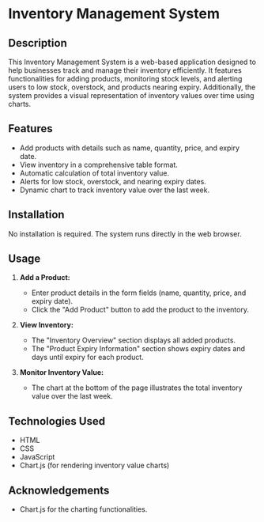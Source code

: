 # Inventory Management System

## Description
This Inventory Management System is a web-based application designed to help businesses track and manage their inventory efficiently. It features functionalities for adding products, monitoring stock levels, and alerting users to low stock, overstock, and products nearing expiry. Additionally, the system provides a visual representation of inventory values over time using charts.

## Features
- Add products with details such as name, quantity, price, and expiry date.
- View inventory in a comprehensive table format.
- Automatic calculation of total inventory value.
- Alerts for low stock, overstock, and nearing expiry dates.
- Dynamic chart to track inventory value over the last week.

## Installation
No installation is required. The system runs directly in the web browser.

## Usage
1. **Add a Product:**
   - Enter product details in the form fields (name, quantity, price, and expiry date).
   - Click the "Add Product" button to add the product to the inventory.

2. **View Inventory:**
   - The "Inventory Overview" section displays all added products.
   - The "Product Expiry Information" section shows expiry dates and days until expiry for each product.

3. **Monitor Inventory Value:**
   - The chart at the bottom of the page illustrates the total inventory value over the last week.

## Technologies Used
- HTML
- CSS
- JavaScript
- Chart.js (for rendering inventory value charts)

## Acknowledgements
- Chart.js for the charting functionalities.
